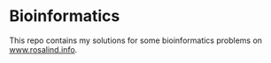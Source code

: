 # Bioinformatics

This repo contains my solutions for some bioinformatics problems on www.rosalind.info. 
